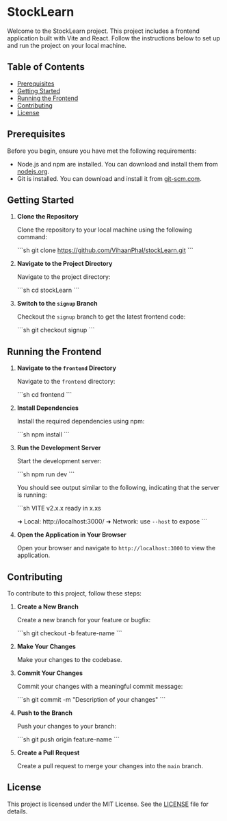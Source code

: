 
# StockLearn

Welcome to the StockLearn project. This project includes a frontend application built with Vite and React. Follow the instructions below to set up and run the project on your local machine.

## Table of Contents

- [Prerequisites](#prerequisites)
- [Getting Started](#getting-started)
- [Running the Frontend](#running-the-frontend)
- [Contributing](#contributing)
- [License](#license)

## Prerequisites

Before you begin, ensure you have met the following requirements:

- Node.js and npm are installed. You can download and install them from [nodejs.org](https://nodejs.org/).
- Git is installed. You can download and install it from [git-scm.com](https://git-scm.com/).

## Getting Started

1. **Clone the Repository**

   Clone the repository to your local machine using the following command:

   \`\`\`sh
   git clone https://github.com/VihaanPhal/stockLearn.git
   \`\`\`

2. **Navigate to the Project Directory**

   Navigate to the project directory:

   \`\`\`sh
   cd stockLearn
   \`\`\`

3. **Switch to the `signup` Branch**

   Checkout the `signup` branch to get the latest frontend code:

   \`\`\`sh
   git checkout signup
   \`\`\`

## Running the Frontend

1. **Navigate to the `frontend` Directory**

   Navigate to the `frontend` directory:

   \`\`\`sh
   cd frontend
   \`\`\`

2. **Install Dependencies**

   Install the required dependencies using npm:

   \`\`\`sh
   npm install
   \`\`\`

3. **Run the Development Server**

   Start the development server:

   \`\`\`sh
   npm run dev
   \`\`\`

   You should see output similar to the following, indicating that the server is running:

   \`\`\`sh
   VITE v2.x.x  ready in x.xs

   ➜  Local:   http://localhost:3000/
   ➜  Network: use `--host` to expose
   \`\`\`

4. **Open the Application in Your Browser**

   Open your browser and navigate to `http://localhost:3000` to view the application.

## Contributing

To contribute to this project, follow these steps:

1. **Create a New Branch**

   Create a new branch for your feature or bugfix:

   \`\`\`sh
   git checkout -b feature-name
   \`\`\`

2. **Make Your Changes**

   Make your changes to the codebase.

3. **Commit Your Changes**

   Commit your changes with a meaningful commit message:

   \`\`\`sh
   git commit -m "Description of your changes"
   \`\`\`

4. **Push to the Branch**

   Push your changes to your branch:

   \`\`\`sh
   git push origin feature-name
   \`\`\`

5. **Create a Pull Request**

   Create a pull request to merge your changes into the `main` branch.

## License

This project is licensed under the MIT License. See the [LICENSE](LICENSE) file for details.
